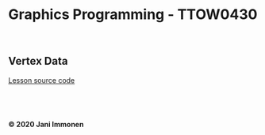 # Graphics Programming - TTOW0430

&nbsp;
## **Vertex Data**

[Lesson source code](../source/lesson02/)

&nbsp;
----
**© 2020 Jani Immonen**

